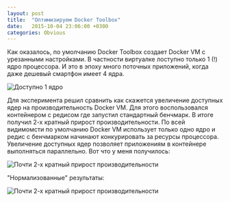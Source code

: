 ```yaml
---
layout: post
title:  "Оптимизируем Docker Toolbox"
date:   2015-10-04 23:06:00 +0300
categories: Obvious
---
```


Как оказалось, по умолчанию Docker Toolbox создает Docker VM с урезанными настройками. В частности виртуалке лоступно только 1 (!) ядро процессора. И это в эпоху много поточных приложений, когда даже дешевый смартфон имеет 4 ядра.

![Доступно 1 ядро](/tweak-docker-toolbox/default.png "Дефолтные настройки Docker VM")

Для эксперимента решил сравнить как скажется увеличение доступных ядер на производительность Docker VM. Для этого воспользовался контейнером с редисом где запустил стандартный бенчмарк. В итоге получил 2-х кратный прирост производительности. По всей видимомсти по умолчанию Docker VM использует только одно ядро и редис с бенчмарком начинают конкурировать за ресурсы процессора. Увеличение доступных ядер позволяет приложениям в контейнере выполняться параллельно. Вот что у меня получилось:

![Почти 2-х кратный прирост производительности](/tweak-docker-toolbox/raw.png "Сравнение производительности Redis 2.8 в 1-но и 4-х поточной Docker VM")

"Нормализованные" результаты:

![Почти 2-х кратный прирост производительности](/tweak-docker-toolbox/norm.png "Нормализаванное сравнение производительности Redis 2.8 в 1-но и 4-х поточной Docker VM")